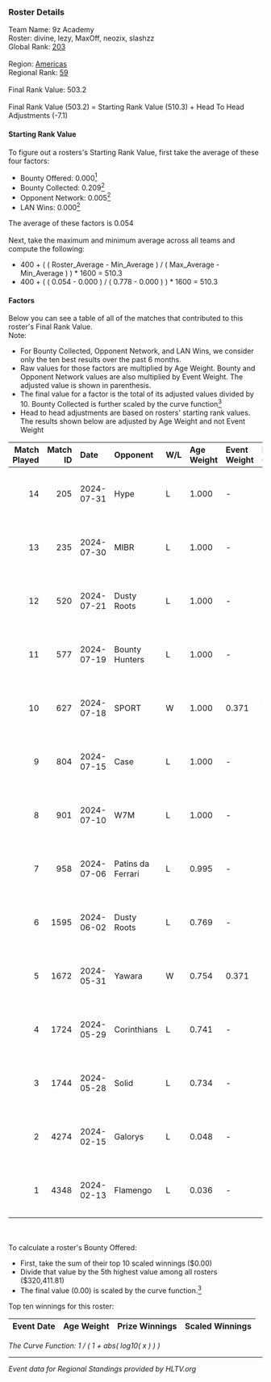 ### Roster Details<br />
Team Name: 9z Academy<br />
Roster: divine, lezy, MaxOff, neozix, slashzz<br />
Global Rank: [203](../standings_global.md)<br />
<br />
Region: [Americas]( ../standings_americas.md)<br />
Regional Rank: [59]( ../standings_americas.md)<br />
<br />
Final Rank Value:  503.2<br />
<br />
Final Rank Value (503.2) = Starting Rank Value (510.3) + Head To Head Adjustments (-7.1)<br />

#### Starting Rank Value<br />
To figure out a rosters's Starting Rank Value, first take the average of these four factors:<br />
- Bounty Offered: 0.000[<sup>1</sup>](#table2)
- Bounty Collected: 0.209[<sup>2</sup>](#table1)
- Opponent Network: 0.005[<sup>2</sup>](#table1)
- LAN Wins: 0.000[<sup>2</sup>](#table1)

The average of these factors is 0.054<br />
<br />
Next, take the maximum and minimum average across all teams and compute the following:<br />
- 400 + ( ( Roster_Average - Min_Average ) / ( Max_Average - Min_Average ) ) * 1600 = 510.3
- 400 + ( ( 0.054 - 0.000 ) / ( 0.778 - 0.000 ) ) * 1600 = 510.3


#### Factors<br />
Below you can see a table of all of the matches that contributed to this roster's Final Rank Value.<br />
Note:<br />

- For Bounty Collected, Opponent Network, and LAN Wins, we consider only the ten best results over the past 6 months.
- Raw values for those factors are multiplied by Age Weight. Bounty and Opponent Network values are also multiplied by Event Weight. The adjusted value is shown in parenthesis.
- The final value for a factor is the total of its adjusted values divided by 10. Bounty Collected is further scaled by the curve function[<sup>3</sup>](#curveFunction)
- Head to head adjustments are based on rosters' starting rank values. The results shown below are adjusted by Age Weight and not Event Weight
<span id="table1"></span><br />


| Match Played | Match ID | Date       | Opponent          | W/L | Age Weight | Event Weight | Bounty Collected | Opponent Network | LAN Wins  | H2H Adj. | Roster                                |
| -: | -: | :- | :- | :- | :- | :- | :- | :- | :- | -: | :- |
|           14 |      205 | 2024-07-31 | Hype              | L   | 1.000      | -            | -                | -                | -         |    -3.53 | divine, lezy, MaxOff, neozix, slashzz |
|           13 |      235 | 2024-07-30 | MIBR              | L   | 1.000      | -            | -                | -                | -         |    -0.28 | divine, lezy, MaxOff, neozix, slashzz |
|           12 |      520 | 2024-07-21 | Dusty Roots       | L   | 1.000      | -            | -                | -                | -         |    -5.85 | divine, lezy, MaxOff, neozix, slashzz |
|           11 |      577 | 2024-07-19 | Bounty Hunters    | L   | 1.000      | -            | -                | -                | -         |    -2.39 | divine, lezy, MaxOff, neozix, slashzz |
|           10 |      627 | 2024-07-18 | SPORT             | W   | 1.000      | 0.371        | 0.004 (0.002)    | 0.111 (0.041)    | 0 (0.000) |    23.64 | divine, lezy, MaxOff, neozix, slashzz |
|            9 |      804 | 2024-07-15 | Case              | L   | 1.000      | -            | -                | -                | -         |    -2.64 | divine, lezy, MaxOff, neozix, slashzz |
|            8 |      901 | 2024-07-10 | W7M               | L   | 1.000      | -            | -                | -                | -         |    -5.70 | divine, lezy, MaxOff, neozix, slashzz |
|            7 |      958 | 2024-07-06 | Patins da Ferrari | L   | 0.995      | -            | -                | -                | -         |    -4.08 | divine, lezy, MaxOff, neozix, slashzz |
|            6 |     1595 | 2024-06-02 | Dusty Roots       | L   | 0.769      | -            | -                | -                | -         |    -3.32 | divine, lezy, MaxOff, neozix, slashzz |
|            5 |     1672 | 2024-05-31 | Yawara            | W   | 0.754      | 0.371        | 0.000 (0.000)    | 0.047 (0.013)    | 0 (0.000) |    11.84 | divine, lezy, MaxOff, neozix, slashzz |
|            4 |     1724 | 2024-05-29 | Corinthians       | L   | 0.741      | -            | -                | -                | -         |   -11.63 | divine, lezy, MaxOff, neozix, slashzz |
|            3 |     1744 | 2024-05-28 | Solid             | L   | 0.734      | -            | -                | -                | -         |    -2.39 | divine, lezy, MaxOff, neozix, slashzz |
|            2 |     4274 | 2024-02-15 | Galorys           | L   | 0.048      | -            | -                | -                | -         |    -0.15 | divine, MaxOff, neozix, slashzz, wait |
|            1 |     4348 | 2024-02-13 | Flamengo          | L   | 0.036      | -            | -                | -                | -         |    -0.58 | divine, MaxOff, neozix, slashzz, wait |

<br />
<span id="table2"></span><br />
To calculate a roster's Bounty Offered:<br />

- First, take the sum of their top 10 scaled winnings ($0.00)
- Divide that value by the 5th highest value among all rosters ($320,411.81)
- The final value (0.00) is scaled by the curve function.[<sup>3</sup>](#curveFunction)

Top ten winnings for this roster:<br />

| Event Date | Age Weight | Prize Winnings | Scaled Winnings |
| :- | -: | :- | :- |


<span id="curveFunction"></span>_The Curve Function: 1 / ( 1 + abs( log10( x ) ) )_<br />

---
_Event data for Regional Standings provided by HLTV.org_<br />
